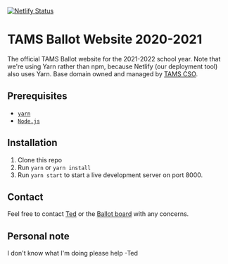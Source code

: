 [![Netlify Status](https://api.netlify.com/api/v1/badges/03ef8b10-e6b2-4044-bd1c-167c1e2d3e73/deploy-status)](https://app.netlify.com/sites/wizardly-archimedes-2d54c6/deploys)

# TAMS Ballot Website 2020-2021
The official TAMS Ballot website for the 2021-2022 school year. Note that we're using Yarn rather than npm, because Netlify (our deployment tool) also uses Yarn. Base domain owned and managed by [TAMS CSO](https://cso.tams.club/).

## Prerequisites
* [`yarn`](https://classic.yarnpkg.com/en/docs/install)
* [`Node.js`](https://nodejs.org/)

## Installation
1. Clone this repo
2. Run `yarn` or `yarn install`
3. Run `yarn start` to start a live development server on port 8000.

## Contact
Feel free to contact [Ted](mailto:ted@tedkweebintoro.com) or the [Ballot board](ballot.tams@gmail.com) with any concerns.

## Personal note
I don't know what I'm doing please help
-Ted


